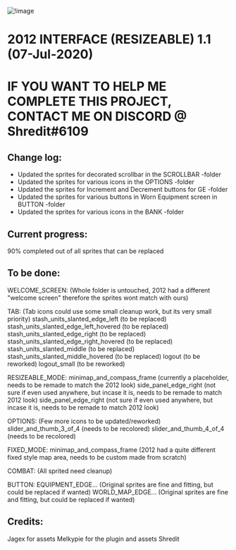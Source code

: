 ![!image](https://img.onl/2d6OIO)

# 2012 INTERFACE (RESIZEABLE) 1.1 (07-Jul-2020)

# IF YOU WANT TO HELP ME COMPLETE THIS PROJECT, CONTACT ME ON DISCORD @ Shredit#6109

## Change log:
- Updated the sprites for decorated scrollbar in the SCROLLBAR -folder
- Updated the sprites for various icons in the OPTIONS -folder
- Updated the sprites for Increment and Decrement buttons for GE -folder
- Updated the sprites for various buttons in Worn Equipment screen in BUTTON -folder
- Updated the sprites for various icons in the BANK -folder


## Current progress:
90% completed out of all sprites that can be replaced

## To be done:
WELCOME_SCREEN:
(Whole folder is untouched, 2012 had a different "welcome screen" therefore the sprites wont match with ours)

TAB:
(Tab icons could use some small cleanup work, but its very small priority)
stash_units_slanted_edge_left (to be replaced)
stash_units_slanted_edge_left_hovered (to be replaced)
stash_units_slanted_edge_right (to be replaced)
stash_units_slanted_edge_right_hovered (to be replaced)
stash_units_slanted_middle (to be replaced)
stash_units_slanted_middle_hovered (to be replaced)
logout (to be reworked)
logout_small (to be reworked)


RESIZEABLE_MODE:
minimap_and_compass_frame (currently a placeholder, needs to be remade to match the 2012 look)
side_panel_edge_right (not sure if even used anywhere, but incase it is, needs to be remade to match 2012 look)
side_panel_edge_right (not sure if even used anywhere, but incase it is, needs to be remade to match 2012 look)



OPTIONS:
(Few more icons to be updated/reworked)
slider_and_thumb_3_of_4 (needs to be recolored)
slider_and_thumb_4_of_4 (needs to be recolored)

FIXED_MODE:
minimap_and_compass_frame (2012 had a quite different fixed style map area, needs to be custom made from scratch)

COMBAT:
(All sprited need cleanup)

BUTTON:
EQUIPMENT_EDGE... (Original sprites are fine and fitting, but could be replaced if wanted)
WORLD_MAP_EDGE... (Original sprites are fine and fitting, but could be replaced if wanted)



## Credits:
Jagex for assets
Melkypie for the plugin and assets
Shredit
